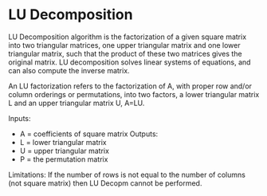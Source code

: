 # LU Decomposition
LU Decomposition algorithm is the factorization of a given square matrix into two triangular matrices, one upper triangular matrix and one lower triangular matrix, such that the product of these two matrices gives the original matrix. LU decomposition solves linear systems of equations, and can also compute the inverse matrix. 

An LU factorization refers to the factorization of A, with proper row and/or column orderings or permutations, into two factors, a lower triangular matrix L and an upper triangular matrix U, A=LU.

Inputs: 
* A = coefficients of square matrix 
Outputs: 
* L = lower triangular matrix
* U = upper triangular matrix
* P = the permutation matrix

Limitations: If the number of rows is not equal to the number of columns (not square matrix) then LU Decopm cannot be performed. 
